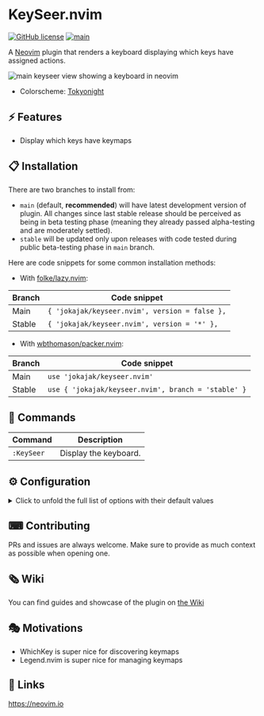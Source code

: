 # KeySeer.nvim

<!-- badges: start -->
[![GitHub license](https://badgen.net/github/license/jokajak/keyseer.nvim)](https://github.com/jokajak/keyseer.nvim/blob/main/LICENSE)
[![main](https://github.com/jokajak/keyseer.nvim/actions/workflows/main.yml/badge.svg?branch=main)](https://github.com/jokajak/keyseer.nvim/actions/workflows/main.yml)
<!-- badges: end -->

A [Neovim][neovim] plugin that renders a keyboard displaying which keys have assigned actions.

<picture>
 <source media="(prefers-color-scheme: dark)" srcset="https://github.com/jokajak/keyseer.nvim/assets/460913/eef5b8f6-5d55-498b-9b77-39b8c4139744">
 <source media="(prefers-color-scheme: light)" srcset="https://github.com/jokajak/keyseer.nvim/assets/460913/ee1b4355-dc96-4655-8091-270eb2e2bec7">
 <img alt="main keyseer view showing a keyboard in neovim" src="https://github.com/jokajak/keyseer.nvim/assets/460913/ee1b4355-dc96-4655-8091-270eb2e2bec7">
</picture>

* Colorscheme: [Tokyonight](https://github.com/folke/tokyonight.nvim)

## ⚡️ Features

* Display which keys have keymaps

## 📋 Installation

There are two branches to install from:

* `main` (default, **recommended**) will have latest development version of plugin. All changes since last stable release should be perceived as being in beta testing phase (meaning they already passed alpha-testing and are moderately settled).
* `stable` will be updated only upon releases with code tested during public beta-testing phase in `main` branch.

Here are code snippets for some common installation methods:

* With [folke/lazy.nvim](https://github.com/folke/lazy.nvim):

| Branch | Code snippet                                         |
|--------|------------------------------------------------------|
| Main   | `{ 'jokajak/keyseer.nvim', version = false },`       |
| Stable | `{ 'jokajak/keyseer.nvim', version = '*' },`         |

* With [wbthomason/packer.nvim](https://github.com/wbthomason/packer.nvim):

| Branch | Code snippet                                         |
|--------|------------------------------------------------------|
| Main   | `use 'jokajak/keyseer.nvim'`                         |
| Stable | `use { 'jokajak/keyseer.nvim', branch = 'stable' }`  |

## 🧰 Commands

|  Command   |      Description      |
|------------|-----------------------|
| `:KeySeer` | Display the keyboard. |

## ⚙ Configuration

<details>
<summary>Click to unfold the full list of options with their default values</summary>

> **Note**: The options are also available in Neovim by calling `:h keyseer.options`

```lua
KeySeer.config = {
  -- Prints useful logs about what event are triggered, and reasons actions are executed.
  debug = false,
  -- Initial neovim mode to display keybindings
  initial_mode = "n",

  -- Boolean to include built in keymaps in display
  include_builtin_keymaps = true,
  -- Boolean to include global keymaps in display
  include_global_keymaps = true,
  -- Boolean to include buffer keymaps in display
  include_buffer_keymaps = true,
  -- TODO: Represent modifier toggling in highlights
  -- Boolean to include modified keys (e.g. <C-x> or <A-y> or C) in display
  include_modified_keypresses = false,
  -- TODO: Support ignoring whichkey conflicts when showing builtin keymaps
  -- Boolean to ignore whichkey keymaps
  ignore_whichkey_conflicts = true,

  -- Configuration for ui:
  -- - `border` defines border (as in `nvim_open_win()`).
  ui = {
    border = "double", -- none, single, double, shadow
    margin = { 1, 0, 1, 0 }, -- extra window margin [top, right, bottom, left]
    winblend = 0, -- value between 0-100 0 for fully opaque and 100 for fully transparent
    size = {
      width = 65,
      height = 10,
    },
    icons = {
      keyseer = "",
    },
    show_header = true, -- boolean if the header should be shown
  },

  -- Keyboard options
  keyboard = {
    -- Layout of the keycaps
    ---@type string|Keyboard
    layout = "qwerty",
    keycap_padding = { 0, 1, 0, 1 }, -- padding around keycap labels [top, right, bottom, left]
    -- How much padding to highlight around each keycap
    highlight_padding = { 0, 0, 0, 0 },
    -- override the label used to display some keys.
    key_labels = {
      ["Up"] = "↑",
      ["Down"] = "↓",
      ["Left"] = "←",
      ["Right"] = "→",
      ["<F1>"] = "F1",
      ["<F2>"] = "F2",
      ["<F3>"] = "F3",
      ["<F4>"] = "F4",
      ["<F5>"] = "F5",
      ["<F6>"] = "F6",
      ["<F7>"] = "F7",
      ["<F8>"] = "F8",
      ["<F9>"] = "F9",
      ["<F10>"] = "F10",

      -- For example:
      -- ["<space>"] = "SPC",
      -- ["<cr>"] = "RET",
      -- ["<tab>"] = "TAB",
    },
  },
}
```

</details>

## ⌨ Contributing

PRs and issues are always welcome. Make sure to provide as much context as possible when opening one.

## 🗞 Wiki

You can find guides and showcase of the plugin on [the Wiki](https://github.com/josh/keyseer.nvim/wiki)

## 🎭 Motivations

* WhichKey is super nice for discovering keymaps
* Legend.nvim is super nice for managing keymaps

## 󰌷 Links

[Neovim]: <https://neovim.io/>
<https://neovim.io>
